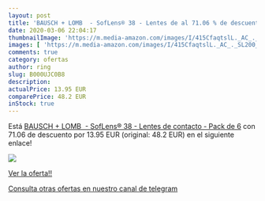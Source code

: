 ```yaml
---
layout: post
title: 'BAUSCH + LOMB  - SofLens® 38 - Lentes de al 71.06 % de descuento'
date: 2020-03-06 22:04:17
thumbnailImage: 'https://m.media-amazon.com/images/I/415CfaqtslL._AC_._SL200_.jpg'
images: [ 'https://m.media-amazon.com/images/I/415CfaqtslL._AC_._SL200_.jpg' ]
comments: true
category: ofertas
author: ring
slug: B000UJC0B8
description:
actualPrice: 13.95 EUR
comparePrice: 48.2 EUR
inStock: true
---
```


Está [BAUSCH + LOMB  - SofLens® 38 - Lentes de contacto - Pack de 6](https://www.amazon.com/dp/B000UJC0B8/?tag=redken08-20) con 71.06 de descuento por 13.95 EUR (original: 48.2 EUR) en el siguiente enlace!

[![](https://m.media-amazon.com/images/I/415CfaqtslL._AC_._SL200_.jpg)](https://www.amazon.com/dp/B000UJC0B8/?tag=redken08-20)

[Ver la oferta!!](https://www.amazon.com/dp/B000UJC0B8/?tag=redken08-20)

[Consulta otras ofertas en nuestro canal de telegram](https://t.me/s/ofertas25)
